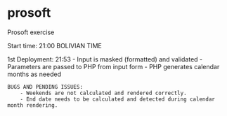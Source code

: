 # prosoft
Prosoft exercise

Start time: 21:00 BOLIVIAN TIME

1st Deployment: 21:53
	- Input is masked (formatted) and validated
 	- Parameters are passed to PHP from input form
 	- PHP generates calendar months as needed

 	BUGS AND PENDING ISSUES:
 		- Weekends are not calculated and rendered correctly.
 		- End date needs to be calculated and detected during calendar month rendering.